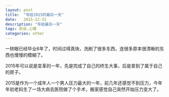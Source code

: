 ```yaml
---
layout: post
title:  "写给2015的最后一天"
date:   2015-12-31
description: "写给最后一天"
tags: 杂谈,心情
categories: other
---
```


一转眼已经毕业6年了，时间过得真快，洗刷了很多东西，连很多原本很清晰的东西也慢慢的模糊了。

2015年可以说是变革的一年，先是完成了自己的终生大事，后是拿到了属于自己的房子。

2015是作为一个成年人一个男人压力最大的一年，前几年还感觉不到压力，今年年初老妈生了一场大病去医院做了个手术，搬家感觉自己突然开始压力变大了。
